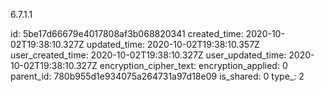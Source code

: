 6.7.1.1

id: 5be17d66679e4017808af3b068820341
created_time: 2020-10-02T19:38:10.327Z
updated_time: 2020-10-02T19:38:10.357Z
user_created_time: 2020-10-02T19:38:10.327Z
user_updated_time: 2020-10-02T19:38:10.327Z
encryption_cipher_text: 
encryption_applied: 0
parent_id: 780b955d1e934075a264731a97d18e09
is_shared: 0
type_: 2